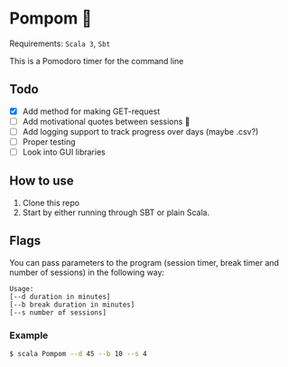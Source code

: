 # Pompom 🍎

Requirements: `Scala 3`, `Sbt`

This is a Pomodoro timer for the command line

## Todo

- [x] Add method for making GET-request
- [ ] Add motivational quotes between sessions 💪 
- [ ] Add logging support to track progress over days (maybe .csv?) 
- [ ] Proper testing
- [ ] Look into GUI libraries

## How to use

1. Clone this repo
2. Start by either running through SBT or plain Scala.

## Flags

You can pass parameters to the program (session timer, break timer and number of sessions) in the following way:

```
Usage:
[--d duration in minutes]
[--b break duration in minutes]
[--s number of sessions]
```

### Example

```sh
$ scala Pompom --d 45 --b 10 --s 4
```